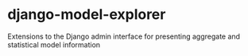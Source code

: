 django-model-explorer
=====================

Extensions to the Django admin interface for presenting aggregate and statistical model information